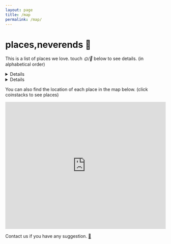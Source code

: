 ```yaml
---
layout: page
title: /map
permalink: /map/
---
```


# places,neverends :round_pushpin:
This is a list of places we love.
touch *:sun_with_face:/:first_quarter_moon_with_face:* below to see details. (in alphabetical order)

<details>
#### days
<ul>
  {% for member in site.data.safespaces-day %}
  <li>
<font color="red"> {{ member.name }} </font> / <font color="yellow"> {{ member.address }} </font> / <font color="gray"> {{ member.website }} </font>
  </li>
{% endfor %}
</ul>
</details>
  

<details>
#### nights
<ul>
{% for member in site.data.safespaces-night %}
  <li>
<font color="blue"> {{ member.name }} </font> / <font color="yellow"> {{ member.address }} </font> / <font color="gray"> {{ member.website }} </font>
  </li>
{% endfor %}
</ul>
</details>

You can also find the location of each place in the map below. (click coinstacks to see places)

<iframe width="100%" height="400px" frameborder="0" allowfullscreen src="https://umap.openstreetmap.co/en/map/placesneverends_2508?scaleControl=true&miniMap=false&scrollWheelZoom=true&zoomControl=true&allowEdit=false&moreControl=true&searchControl=true&tilelayersControl=false&embedControl=false&datalayersControl=expanded&onLoadPanel=undefined&captionBar=true&datalayers=5282%2C5281&fullscreenControl=false&locateControl=true&editinosmControl=false&measureControl=false#17/52.51335/13.45708"></iframe>

Contact us if you have any suggestion. <a href="https://commaneverends.github.io/contact" target="_blank">:speech_balloon:</a>
